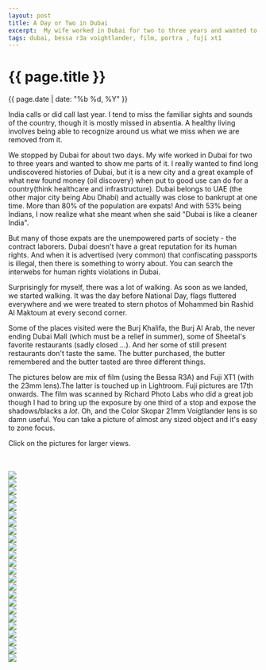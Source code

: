 ```yaml
---
layout: post
title: A Day or Two in Dubai
excerpt:  My wife worked in Dubai for two to three years and wanted to show me parts of it
tags: dubai, bessa r3a voightlander, film, portra , fuji xt1
---
```


{{ page.title }}
================
<div class="pdate"> {{ page.date | date: "%b %d, %Y" }} </div>

India calls or did call last year. I tend to miss the familiar sights and sounds
of the country, though it is mostly missed in absentia. A healthy living involves
being able to recognize around us what we miss when we are removed from it.

We stopped by Dubai for about two days. My wife worked in Dubai for two to three
years and wanted to show me parts of it. I really wanted to find long
undiscovered histories of Dubai, but it is a new city and a great example of what
new found money (oil discovery) when put to good use can do for a country(think
healthcare and infrastructure). Dubai belongs to UAE (the other major city being
Abu Dhabi) and actually was close to bankrupt at one time. More than 80% of the
population are expats! And with 53% being Indians, I now realize what she meant
when she said "Dubai is like a cleaner India".

But many of those expats are the unempowered parts  of society - the contract
laborers.  Dubai doesn't have a great reputation for its human rights. And when
it is advertised (very common) that confiscating passports is illegal, then
there is something to worry about.  You can search the interwebs for human
rights violations in Dubai.

Surprisingly for myself, there was a lot of walking. As soon as we landed, we
started walking. It was the day before National Day,  flags fluttered
everywhere and we were treated to stern photos of Mohammed bin Rashid Al Maktoum
at every second corner.

Some of the places visited were the Burj Khalifa, the Burj Al Arab, the never
ending Dubai Mall (which must be a relief in summer), some of Sheetal's
favorite restaurants (sadly closed ...). And her some of still present
restaurants don't taste the same. The butter purchased, the butter remembered
and the butter tasted are three different things.


The pictures below are mix of film (using the Bessa R3A) and Fuji XT1 (with the
23mm lens).The latter is touched up in Lightroom. Fuji pictures are 17th
onwards. The film was scanned by Richard Photo Labs who did a great job though I
had to bring up the exposure by one third of a stop and expose the
shadows/blacks a _lot_. Oh, and the Color Skopar 21mm Voigtlander lens is so
damn useful. You can take a picture of almost any sized object and  it's easy to
zone focus.


Click on the pictures for larger views.


<div style="max-width:1200px;margin:0;padding:0;"> <div id="demo5" class="flex-images"> <br> <br>
<div class="item" data-w="1500" data-h="994">
	<div class="img"><a href="{{ site.url }}/images/photos/dubai/t-000088600003.jpg"><img src="{{ site.url }}/images/blank.gif" data-src="{{ site.url }}/images/photos/dubai/st-000088600003.jpg"></a></div>
</div>
<div class="item" data-w="994" data-h="1500">
	<div class="img"><a href="{{ site.url }}/images/photos/dubai/t-000088600004.jpg"><img src="{{ site.url }}/images/blank.gif" data-src="{{ site.url }}/images/photos/dubai/st-000088600004.jpg"></a></div>
</div>
<div class="item" data-w="994" data-h="1500">
	<div class="img"><a href="{{ site.url }}/images/photos/dubai/t-000088600009.jpg"><img src="{{ site.url }}/images/blank.gif" data-src="{{ site.url }}/images/photos/dubai/st-000088600009.jpg"></a></div>
</div>
<div class="item" data-w="994" data-h="1500">
	<div class="img"><a href="{{ site.url }}/images/photos/dubai/t-000088600010.jpg"><img src="{{ site.url }}/images/blank.gif" data-src="{{ site.url }}/images/photos/dubai/st-000088600010.jpg"></a></div>
</div>
<div class="item" data-w="994" data-h="1500">
	<div class="img"><a href="{{ site.url }}/images/photos/dubai/t-000088600012.jpg"><img src="{{ site.url }}/images/blank.gif" data-src="{{ site.url }}/images/photos/dubai/st-000088600012.jpg"></a></div>
</div>
<div class="item" data-w="994" data-h="1500">
	<div class="img"><a href="{{ site.url }}/images/photos/dubai/t-000088600013.jpg"><img src="{{ site.url }}/images/blank.gif" data-src="{{ site.url }}/images/photos/dubai/st-000088600013.jpg"></a></div>
</div>
<div class="item" data-w="994" data-h="1500">
	<div class="img"><a href="{{ site.url }}/images/photos/dubai/t-000088600014.jpg"><img src="{{ site.url }}/images/blank.gif" data-src="{{ site.url }}/images/photos/dubai/st-000088600014.jpg"></a></div>
</div>
<div class="item" data-w="994" data-h="1500">
	<div class="img"><a href="{{ site.url }}/images/photos/dubai/t-000088600015.jpg"><img src="{{ site.url }}/images/blank.gif" data-src="{{ site.url }}/images/photos/dubai/st-000088600015.jpg"></a></div>
</div>
<div class="item" data-w="994" data-h="1500">
	<div class="img"><a href="{{ site.url }}/images/photos/dubai/t-000088600020.jpg"><img src="{{ site.url }}/images/blank.gif" data-src="{{ site.url }}/images/photos/dubai/st-000088600020.jpg"></a></div>
</div>
<div class="item" data-w="994" data-h="1500">
	<div class="img"><a href="{{ site.url }}/images/photos/dubai/t-000088600022.jpg"><img src="{{ site.url }}/images/blank.gif" data-src="{{ site.url }}/images/photos/dubai/st-000088600022.jpg"></a></div>
</div>
<div class="item" data-w="994" data-h="1500">
	<div class="img"><a href="{{ site.url }}/images/photos/dubai/t-000088600024.jpg"><img src="{{ site.url }}/images/blank.gif" data-src="{{ site.url }}/images/photos/dubai/st-000088600024.jpg"></a></div>
</div>
<div class="item" data-w="994" data-h="1500">
	<div class="img"><a href="{{ site.url }}/images/photos/dubai/t-000088600026.jpg"><img src="{{ site.url }}/images/blank.gif" data-src="{{ site.url }}/images/photos/dubai/st-000088600026.jpg"></a></div>
</div>
<div class="item" data-w="1500" data-h="994">
	<div class="img"><a href="{{ site.url }}/images/photos/dubai/t-000088600029.jpg"><img src="{{ site.url }}/images/blank.gif" data-src="{{ site.url }}/images/photos/dubai/st-000088600029.jpg"></a></div>
</div>
<div class="item" data-w="994" data-h="1500">
	<div class="img"><a href="{{ site.url }}/images/photos/dubai/t-000088600032.jpg"><img src="{{ site.url }}/images/blank.gif" data-src="{{ site.url }}/images/photos/dubai/st-000088600032.jpg"></a></div>
</div>
<div class="item" data-w="994" data-h="1500">
	<div class="img"><a href="{{ site.url }}/images/photos/dubai/t-000088600033.jpg"><img src="{{ site.url }}/images/blank.gif" data-src="{{ site.url }}/images/photos/dubai/st-000088600033.jpg"></a></div>
</div>
<div class="item" data-w="994" data-h="1500">
	<div class="img"><a href="{{ site.url }}/images/photos/dubai/t-000088600034.jpg"><img src="{{ site.url }}/images/blank.gif" data-src="{{ site.url }}/images/photos/dubai/st-000088600034.jpg"></a></div>
</div>
<div class="item" data-w="1000" data-h="1500">
	<div class="img"><a href="{{ site.url }}/images/photos/dubai/t-DSCF0279.jpg"><img src="{{ site.url }}/images/blank.gif" data-src="{{ site.url }}/images/photos/dubai/st-DSCF0279.jpg"></a></div>
</div>
<div class="item" data-w="1000" data-h="1500">
	<div class="img"><a href="{{ site.url }}/images/photos/dubai/t-DSCF0287.jpg"><img src="{{ site.url }}/images/blank.gif" data-src="{{ site.url }}/images/photos/dubai/st-DSCF0287.jpg"></a></div>
</div>
<div class="item" data-w="1000" data-h="1500">
	<div class="img"><a href="{{ site.url }}/images/photos/dubai/t-DSCF0292.jpg"><img src="{{ site.url }}/images/blank.gif" data-src="{{ site.url }}/images/photos/dubai/st-DSCF0292.jpg"></a></div>
</div>
<div class="item" data-w="999" data-h="1500">
	<div class="img"><a href="{{ site.url }}/images/photos/dubai/t-DSCF0293.jpg"><img src="{{ site.url }}/images/blank.gif" data-src="{{ site.url }}/images/photos/dubai/st-DSCF0293.jpg"></a></div>
</div>
<div class="item" data-w="1000" data-h="1500">
	<div class="img"><a href="{{ site.url }}/images/photos/dubai/t-DSCF0301.jpg"><img src="{{ site.url }}/images/blank.gif" data-src="{{ site.url }}/images/photos/dubai/st-DSCF0301.jpg"></a></div>
</div>
<div class="item" data-w="1000" data-h="1500">
	<div class="img"><a href="{{ site.url }}/images/photos/dubai/t-DSCF0302.jpg"><img src="{{ site.url }}/images/blank.gif" data-src="{{ site.url }}/images/photos/dubai/st-DSCF0302.jpg"></a></div>
</div>
<div class="item" data-w="1000" data-h="1500">
	<div class="img"><a href="{{ site.url }}/images/photos/dubai/t-DSCF0304.jpg"><img src="{{ site.url }}/images/blank.gif" data-src="{{ site.url }}/images/photos/dubai/st-DSCF0304.jpg"></a></div>
</div>
<div class="item" data-w="1500" data-h="1000">
	<div class="img"><a href="{{ site.url }}/images/photos/dubai/t-DSCF0309.jpg"><img src="{{ site.url }}/images/blank.gif" data-src="{{ site.url }}/images/photos/dubai/st-DSCF0309.jpg"></a></div>
</div>
</div>
</div>

<script>
$('#demo5').flexImages({ rowHeight:700 , truncate: 0});
</script>
